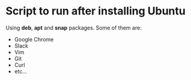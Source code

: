 # Script to run after installing Ubuntu
Using **deb**, **apt** and **snap** packages. Some of them are:
-  Google Chrome
- Slack
- Vim
- Git
- Curl
- etc...